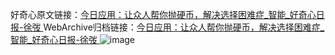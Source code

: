 好奇心原文链接：[今日应用：让众人帮你抛硬币，解决选择困难症_智能_好奇心日报-徐弢 ](https://www.qdaily.com/articles/10458.html)
WebArchive归档链接：[今日应用：让众人帮你抛硬币，解决选择困难症_智能_好奇心日报-徐弢 ](http://web.archive.org/web/20190623160344/https://www.qdaily.com/articles/10458.html)
![image](http://ww3.sinaimg.cn/large/007d5XDply1g3vyusvtawj30u02rh7wh)